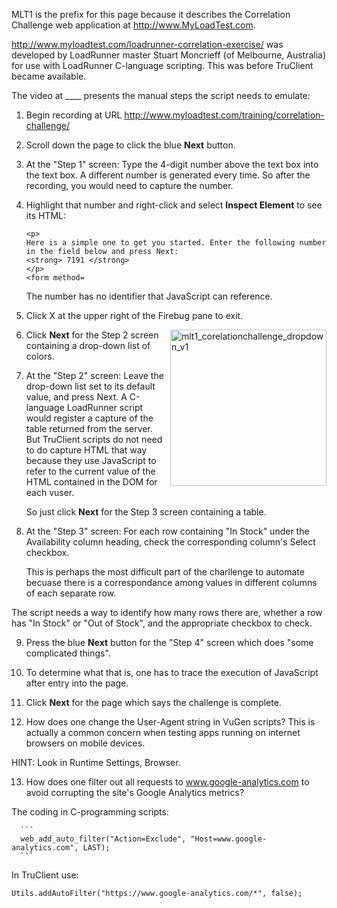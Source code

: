 MLT1 is the prefix for this page because it describes the Correlation Challenge web application at 
http://www.MyLoadTest.com.

http://www.myloadtest.com/loadrunner-correlation-exercise/
was developed by LoadRunner master Stuart Moncrieff (of Melbourne, Australia)
for use with LoadRunner C-language scripting.
This was before TruClient became available.

The video at ____ presents the manual steps the script needs to emulate:

1. Begin recording at URL http://www.myloadtest.com/training/correlation-challenge/

2. Scroll down the page to click the blue **Next** button.

3. At the "Step 1" screen: Type the 4-digit number above the text box into the text box.
A different number is generated every time. So after the recording, 
you would need to capture the number.

4. Highlight that number and right-click and select **Inspect Element** to see its HTML:

   ````
   <p>
   Here is a simple one to get you started. Enter the following number in the field below and press Next:
   <strong> 7191 </strong>
   </p>
   <form method=
   ````

   The number has no identifier that JavaScript can reference.

5. Click X at the upper right of the Firebug pane to exit.

   <img src="https://cloud.githubusercontent.com/assets/300046/7893865/7570dfc4-061f-11e5-882b-48b00f95d8b6.png" align="right" 
alt="mlt1_corelationchallenge_dropdown_v1" width="250" />

6. Click **Next** for the Step 2 screen containing a drop-down list of colors.

7. At the "Step 2" screen: Leave the drop-down list set to its default value, and press Next.
A C-language LoadRunner script would register a capture of the table returned from the server.
But TruClient scripts do not need to do capture HTML that way because 
they use JavaScript to refer to the current value of the HTML contained in the DOM for each vuser.

   So just click **Next** for the Step 3 screen containing a table.

8. At the "Step 3" screen: For each row containing "In Stock" under the Availability column heading, 
   check the corresponding column's Select checkbox. 

   This is perhaps the most difficult part of the charllenge to automate becuase 
   there is a correspondance among values in different columns of each separate row.

  The script needs a way to identify how many rows there are,
  whether a row has "In Stock" or "Out of Stock", and the appropriate checkbox to check. 
   
9. Press the blue **Next** button for the "Step 4" screen which does "some complicated things".

10. To determine what that is, one has to trace the execution of JavaScript after entry into the page.

11. Click **Next** for the page which says the challenge is complete.

12. How does one change the User-Agent string in VuGen scripts?
This is actually a common concern when testing apps running on internet browsers on mobile devices.

  HINT: Look in Runtime Settings, Browser.

13. How does one filter out all requests to www.google-analytics.com to avoid corrupting the site's Google Analytics metrics?

   The coding in C-programming scripts:

      ```
      web_add_auto_filter("Action=Exclude", "Host=www.google-analytics.com", LAST);
      ```
  In TruClient use:
  
  ```
  Utils.addAutoFilter("https://www.google-analytics.com/*", false);
  ```
